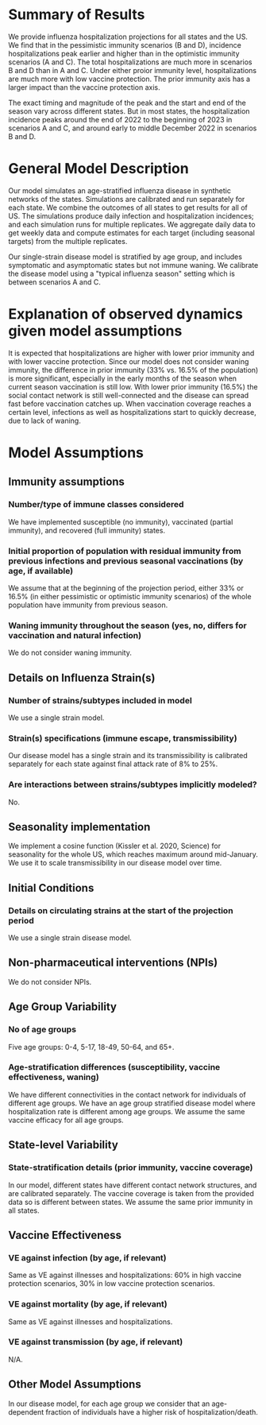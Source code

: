 # Summary of Results
We provide influenza hospitalization projections for all states and the US. We find that in the pessimistic immunity scenarios (B and D), incidence hospitalizations peak earlier and higher than in the optimistic immunity scenarios (A and C). The total hospitalizations are much more in scenarios B and D than in A and C. Under either proior immunity level, hospitalizations are much more with low vaccine protection. The prior immunity axis has a larger impact than the vaccine protection axis.

The exact timing and magnitude of the peak and the start and end of the season vary across different states. But in most states, the hospitalization incidence peaks around the end of 2022 to the beginning of 2023 in scenarios A and C, and around early to middle December 2022 in scenarios B and D.

# General Model Description
Our model simulates an age-stratified influenza disease in synthetic networks of the states. Simulations are calibrated and run separately for each state. We combine the outcomes of all states to get results for all of US. The simulations produce daily infection and hospitalization incidences; and each simulation runs for multiple replicates. We aggregate daily data to get weekly data and compute estimates for each target (including seasonal targets) from the multiple replicates.

Our single-strain disease model is stratified by age group, and includes symptomatic and asymptomatic states but not immune waning. We calibrate the disease model using a "typical influenza season" setting which is between scenarios A and C.

# Explanation of observed dynamics given model assumptions
It is expected that hospitalizations are higher with lower prior immunity and with lower vaccine protection. Since our model does not consider waning immunity, the difference in prior immunity (33% vs. 16.5% of the population) is more significant, especially in the early months of the season when current season vaccination is still low. With lower prior immunity (16.5%) the social contact network is still well-connected and the disease can spread fast before vaccination catches up. When vaccination coverage reaches a certain level, infections as well as hospitalizations start to quickly decrease, due to lack of waning.

# Model Assumptions
## Immunity assumptions
### Number/type of immune classes considered
We have implemented susceptible (no immunity), vaccinated (partial immunity), and recovered (full immunity) states.

### Initial proportion of population with residual immunity from previous infections and previous seasonal vaccinations (by age, if available)
We assume that at the beginning of the projection period, either 33% or 16.5% (in either pessimistic or optimistic immunity scenarios) of the whole population have immunity from previous season.

### Waning immunity throughout the season (yes, no, differs for vaccination and natural infection)
We do not consider waning immunity.

## Details on Influenza Strain(s)
### Number of strains/subtypes included in model
We use a single strain model.

### Strain(s) specifications (immune escape, transmissibility)
Our disease model has a single strain and its transmissibility is calibrated separately for each state against final attack rate of 8% to 25%.

### Are interactions between strains/subtypes implicitly modeled?
No.

## Seasonality implementation
We implement a cosine function (Kissler et al. 2020, Science) for seasonality for the whole US, which reaches maximum around mid-January. We use it to scale transmissibility in our disease model over time.

## Initial Conditions
### Details on circulating strains at the start of the projection period
We use a single strain disease model.

## Non-pharmaceutical interventions (NPIs)
We do not consider NPIs.

## Age Group Variability
### No of age groups
Five age groups: 0-4, 5-17, 18-49, 50-64, and 65+.

### Age-stratification differences (susceptibility, vaccine effectiveness, waning)
We have different connectivities in the contact network for individuals of different age groups. We have an age group stratified disease model where hospitalization rate is different among age groups. We assume the same vaccine efficacy for all age groups.

## State-level Variability
### State-stratification details (prior immunity, vaccine coverage)
In our model, different states have different contact network structures, and are calibrated separately. The vaccine coverage is taken from the provided data so is different between states. We assume the same prior immunity in all states.

## Vaccine Effectiveness
### VE against infection (by age, if relevant)
Same as VE against illnesses and hospitalizations: 60% in high vaccine protection scenarios, 30% in low vaccine protection scenarios.

### VE against mortality (by age, if relevant)
Same as VE against illnesses and hospitalizations.

### VE against transmission (by age, if relevant)
N/A.

## Other Model Assumptions
In our disease model, for each age group we consider that an age-dependent fraction of individuals have a higher risk of hospitalization/death.
